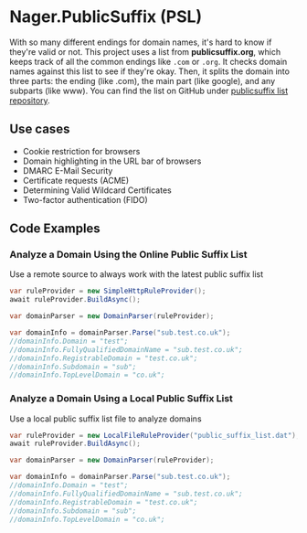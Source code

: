 # Nager.PublicSuffix (PSL)

With so many different endings for domain names, it's hard to know if they're valid or not.
This project uses a list from **publicsuffix.org**, which keeps track of all the common endings like `.com` or `.org`.
It checks domain names against this list to see if they're okay.
Then, it splits the domain into three parts: the ending (like .com), the main part (like google), and any subparts (like www).
You can find the list on GitHub under [publicsuffix list repository](https://github.com/publicsuffix/list).

## Use cases

- Cookie restriction for browsers
- Domain highlighting in the URL bar of browsers
- DMARC E-Mail Security
- Certificate requests (ACME)
- Determining Valid Wildcard Certificates
- Two-factor authentication (FIDO)

## Code Examples

### Analyze a Domain Using the Online Public Suffix List

Use a remote source to always work with the latest public suffix list

```cs
var ruleProvider = new SimpleHttpRuleProvider();
await ruleProvider.BuildAsync();

var domainParser = new DomainParser(ruleProvider);

var domainInfo = domainParser.Parse("sub.test.co.uk");
//domainInfo.Domain = "test";
//domainInfo.FullyQualifiedDomainName = "sub.test.co.uk";
//domainInfo.RegistrableDomain = "test.co.uk";
//domainInfo.Subdomain = "sub";
//domainInfo.TopLevelDomain = "co.uk";
```

### Analyze a Domain Using a Local Public Suffix List

Use a local public suffix list file to analyze domains

```cs
var ruleProvider = new LocalFileRuleProvider("public_suffix_list.dat");
await ruleProvider.BuildAsync();

var domainParser = new DomainParser(ruleProvider);

var domainInfo = domainParser.Parse("sub.test.co.uk");
//domainInfo.Domain = "test";
//domainInfo.FullyQualifiedDomainName = "sub.test.co.uk";
//domainInfo.RegistrableDomain = "test.co.uk";
//domainInfo.Subdomain = "sub";
//domainInfo.TopLevelDomain = "co.uk";
```
